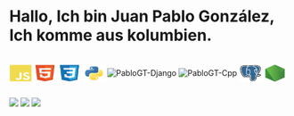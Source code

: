 # Hallo, Ich bin Juan Pablo González, Ich komme aus kolumbien.

<div style="display: inline_block"><br>
  <img align="center" alt="PabloGT-Js" height="30" width="40" src="https://raw.githubusercontent.com/devicons/devicon/master/icons/javascript/javascript-plain.svg">
  <img align="center" alt="PabloGT-HTML" height="30" width="40" src="https://raw.githubusercontent.com/devicons/devicon/master/icons/html5/html5-original.svg">
  <img align="center" alt="PabloGT-CSS" height="30" width="40" src="https://raw.githubusercontent.com/devicons/devicon/master/icons/css3/css3-original.svg">
  <img align="center" alt="PabloGT-Python" height="30" width="40" src="https://raw.githubusercontent.com/devicons/devicon/master/icons/python/python-original.svg">
  <img align="center" alt="PabloGT-Django" height="30" width="40" src="https://img.icons8.com/?size=512&id=qV-JzWYl9dzP&format=png">
  <img align="center" alt="PabloGT-Cpp" height="30" width="40" src="https://upload.wikimedia.org/wikipedia/commons/1/18/ISO_C%2B%2B_Logo.svg">
  <img align="center" alt="PabloGT-PostgreSQL" height="30" width="40" src="https://raw.githubusercontent.com/devicons/devicon/master/icons/postgresql/postgresql-original.svg">
  <img align="center" alt="PabloGT-NodeJS" height="30" width="40" src="https://raw.githubusercontent.com/devicons/devicon/master/icons/nodejs/nodejs-original.svg"></img>
  
</div>
  
##

<div> 
  <a href="https://www.instagram.com/pablogonzalez91910/" target="_blank"><img src="https://img.shields.io/badge/-Instagram-%23E4405F?style=for-the-badge&logo=instagram&logoColor=white" target="_blank"></a>
  <a href="https://www.linkedin.com/in/juan-pablo-gonzalez-trejos-90025b337/" target="_blank"><img src="https://img.shields.io/badge/-LinkedIn-%230077B5?style=for-the-badge&logo=linkedin&logoColor=white" target="_blank"></a> 
  <a href="https://www.youtube.com/channel/UC06zDXq7IkjgDQf-YoW9cKw" target="_blank">
  <img src= "https://img.shields.io/badge/-Youtube-%23333?style=for-the-badge&logo=youtube&logoColor=white" target="_blank"></a>
</div>

